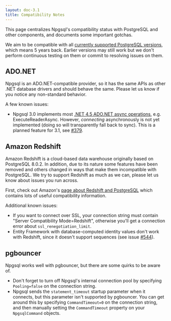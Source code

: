 ```yaml
---
layout: doc-3.1
title: Compatibility Notes
---
```


This page centralizes Npgsql's compatibility status with PostgreSQL and other components,
and documents some important gotchas.

We aim to be compatible with all [currently supported PostgreSQL versions](http://www.postgresql.org/support/versioning/), which means 5 years back.
Earlier versions may still work but we don't perform continuous testing on them or commit to resolving issues on them.

## ADO.NET

Npgsql is an ADO.NET-compatible provider, so it has the same APIs as other .NET database drivers and should behave the same.
Please let us know if you notice any non-standard behavior.

A few known issues:

* Npgsql 3.0 implements most [.NET 4.5 ADO.NET async operations](https://msdn.microsoft.com/en-us/library/hh211418(v=vs.110).aspx), e.g.
  ExecuteReaderAsync.
  However, *connecting* asynchronously is not yet implemented (doing so will transparently fall back to sync). This is a planned feature
  for 3.1, see [#379](https://github.com/npgsql/npgsql/issues/379).

## Amazon Redshift

Amazon Redshift is a cloud-based data warehouse originally based on PostgreSQL 8.0.2.
In addition, due to its nature some features have been removed and others changed in ways that make them incompatible with PostgreSQL.
We try to support Redshift as much as we can, please let us know about issues you run across.

First, check out Amazon's [page about Redshift and PostgreSQL](http://docs.aws.amazon.com/redshift/latest/dg/c_redshift-and-postgres-sql.html) which
contains lots of useful compatibility information.

Additional known issues:

* If you want to connect over SSL, your connection string must contain "Server Compatibility Mode=Redshift", otherwise you'll get a connection
  error about `ssl_renegotiation_limit`.
* Entity Framework with database-computed identity values don't work with Redshift, since it doesn't support sequences
(see issue [#544](https://github.com/npgsql/npgsql/issues/544)).

## pgbouncer

Npgsql works well with pgbouncer, but there are some quirks to be aware of.

* Don't forget to turn off Npgsql's internal connection pool by specifying `Pooling=false` on the connection string.
* Npgsql sends the `statement_timeout` startup parameter when it connects, but this parameter isn't supported by pgbouncer.
  You can get around this by specifying `CommandTimeout=0` on the connection string, and then manually setting the `CommandTimeout`
  property on your `NpgsqlCommand` objects.
